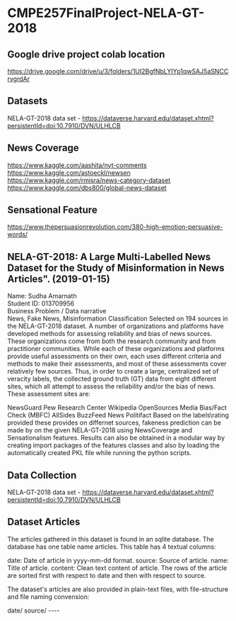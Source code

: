 # CMPE257FinalProject-NELA-GT-2018

## Google drive project colab location
https://drive.google.com/drive/u/3/folders/1UI2BgfNbLYIYp1qwSAJ5aSNCCrvgrdAr

## Datasets
NELA-GT-2018 data set - https://dataverse.harvard.edu/dataset.xhtml?persistentId=doi:10.7910/DVN/ULHLCB

## News Coverage
https://www.kaggle.com/aashita/nyt-comments
https://www.kaggle.com/astoeckl/newsen
https://www.kaggle.com/rmisra/news-category-dataset
https://www.kaggle.com/dbs800/global-news-dataset

## Sensational Feature
 https://www.thepersuasionrevolution.com/380-high-emotion-persuasive-words/
 

## NELA-GT-2018: A Large Multi-Labelled News Dataset for the Study of Misinformation in News Articles". (2019-01-15)
Name: Sudha Amarnath  
Student ID: 013709956  
Business Problem / Data narrative  
News, Fake News, Misinformation Classification Selected on 194 sources in the NELA-GT-2018 dataset. A number of organizations and platforms have developed methods for assessing reliability and bias of news sources. These organizations come from both the research community and from practitioner communities. While each of these organizations and platforms provide useful assessments on their own, each uses different criteria and methods to make their assessments, and most of these assessments cover relatively few sources. Thus, in order to create a large, centralized set of veracity labels, the collected ground truth (GT) data from eight different sites, which all attempt to assess the reliability and/or the bias of news. These assessment sites are:

NewsGuard 
Pew Research Center 
Wikipedia 
OpenSources 
Media Bias/Fact Check (MBFC) 
AllSides 
BuzzFeed News 
Politifact 
Based on the labels\rating provided these provides on differnet sources, fakeness prediction can be made by on the given NELA-GT-2018 using NewsCoverage and Sensationalism features. Results can also be obtained in a modular way by creating import packages of the features classes and also by loading the automatically created PKL file while running the python scripts.  

## Data Collection
NELA-GT-2018 data set - https://dataverse.harvard.edu/dataset.xhtml?persistentId=doi:10.7910/DVN/ULHLCB

## Dataset Articles
The articles gathered in this dataset is found in an sqlite database. The database has one table name articles. This table has 4 textual columns:

date: Date of article in yyyy-mm-dd format.
source: Source of article.
name: Title of article.
content: Clean text content of article.
The rows of the article are sorted first with respect to date and then with respect to source.

The dataset's articles are also provided in plain-text files, with file-structure and file naming convension:

date/
    source/
        <source>--<date>--<title>.txt
Dataset Labels
The labels of sources are stored in a comma-seperated file labels.csv and in a human-readable format in labels.txt. Each row in the files contain information about a source. The column names use the naming convention <site_name>,<label_name>, where <site_name> is the name of the site providing the label and <label_name> is the name of the particular label. The following lists all columns in the labels files. The columns use different value, which is described below. Note that all columns can also have missing value (no data for that particular source).

## Feature 1 - News Coverage
The main idea is to find the integerity of the NELA-GT-2018 dataset topics against a source which could be the actual media like News Papers. There are high chances for the positive corelation when the comparision is done with the more reliable source like the News Channels. For this task, I am considering the News Coverage Datasets from Kaggle.
https://www.kaggle.com/aashita/nyt-comments
https://www.kaggle.com/astoeckl/newsen
https://www.kaggle.com/rmisra/news-category-dataset
https://www.kaggle.com/dbs800/global-news-dataset
The NELA-GT-2018 dataset topics span over a year , that are from 2018. Since the above data setup after preprocessing is similar for the coverage in year wise(2018), there could he high chances of co-relation. We then use this feature to perform fakeness classification for the NELA-GT-2018 Data set. Then I used TFIDF Vectorizer and Random Forest algorithm. The Accuracy for this model achieved 55%.

## Different approaches to classify text based on the news coverage information. The different approaches are as below
CountVectorizer  
Doc2Vec Model  
TF-IDF Vectorizer  

## The Performance of these approaches are evaluated based on the accuracy score using the following algorithms.
Multinomial Naive Bayes  
SVM  
SGD  
Random Forest  
Logistic Regression  

## Data Preprocessing  
Remove non-letters/Special Characters and Punctuations  
Convert to lower case  
Remove punctuation  
Tokenize  
Remove stop words  
Lemmentize  
Stemming  
Remove small words of length < 3  

## What didn't work?
Since the number of rows(700K) are higher in NELA-GT-2018, the time it takes to process the dataset cleaning and running algorithms is considerably in many hours. The distillation of this dataset took around 86 minutes. Most of The News Coverage dataset were not completely available for the year 2018 in a single dataset.

## What worked later?
I am shuffling the original NELA-GT-2018 dataset with a random_state=1000. This would make sure everytime the notebook is run, same shuffeling is retained. Out of 700k+ rows, I'll be selecting around 15k rows for the project. The cleaning, doc2vec training of the of the dataset was around 45 minutes. Next I merged 4 datasets that had monthly news information from reputed news sources for the year 2018. This has nearly 40k rows.

## Feature 2 - Sensational Feature Prediction
With the close look of the words, and when some of them are combined selectively together, there are cues which would lead to emotions in the way the speaker has said in a certain context. Words when used correctly can transform an “eh whatever” into “wow that’s it!”. Words can make you go from literally ROFL to fuming with fury to an uncontrollable-urge-to-take-action-NOW-or-the-earth-may-stop-swinging -on-its-axis. Highly emotional words are capable capable of transforming an absolute no into almost yes and a “perhaps” into “for sure”! Words that are used:

When you are trying to sell people a solution
When you are trying to get them to take an action (like, share, subscribe, buy)
When you are trying to get people to click and read your article
When you are trying to get someone to agree with you
I am using a dataset from high emotion persiasive words [ https://www.thepersuasionrevolution.com/380-high-emotion-persuasive-words/ ] where there are 1400+ words that are both positive and negative emotions that will help to predict the sensational score for an article. The data enrichment is done using SentiNet library which provides polarity associated with 50,000 natural language concepts. A polarity is a floating number between -1 and +1. Minus one is extreme negativity, and plus one is extreme positivity. The knowledge base is free. It can be downloaded as XML file. SenticNet 5 reaches 100,000 commonsense concepts by employing recurrent neural networks to infer primitives by lexical substitution.

## Method used 
By performing cosine similarity for each news in the NELA-GT-2018 Data set with the Sensational words results in a particular score for each topic. These topics are then given a sensational label based on the 50% sensataional score. For the score above 50% value, the sensational label is predicted as 1 otherwise its 0. Then I used TFIDF Vectorizer and Multinomial Naive Bayes algorithm. The Accuracy for this model achieved to 60%.

## Feature 3 - NelaEncodedLabels

NewsGuard : Among the following, NewGuard overall_class is itself an encoded_label for the sources. A New column 'newsguard_label' is amalgamated based on the 0/1 values of overall_class
Does not repeatedly publish false content  
Gathers and presents information responsibly  
Regularly corrects or clarifies errors  
Handles the difference between news and opinion responsibly  
Avoids deceptive headlines  
Website discloses ownership and financing  
Clearly labels advertising  
Reveals who's in charge, including any possible conflicts of interest  
Provides information about content creators  
score  
overall_class  

Pew Research Center : Among the following, Pew Research Center inference columns known_by_40% has a binary value based on the poplarity of the source. A New column 'pewresearch_label' is amalagamated based on the 0/1 values of known_by_40%
known_by_40%  
total  
consistently_liberal  
mostly_liberal', 'Pew Research Center, mixed  
mostly conservative  
consistently conservative',  

Wikipedia : Label wikipedia_label is created for 0/1 value if fake its set to 0  
is_fake  
Open Sources: Among the following, Open Sources inference columns bias has a 1, 2, 3 score based on the bias of the source. A New column 'opensourcebias_label' is amalagamated based on the bias values 1-3  
reliable  
fake  
unreliable  
bias  
conspiracy  
hate  
junksci  
rumor  
blog  
clickbait  
political  
satire  
state  

Media Bias: Media Bias inference columns label has a specific facts on the source. A New column 'mediabias_label' is amalagamated based on the bias factors [ 'conspiracy_pseudoscience', 'left_center_bias', 'left_bias', 'right_bias', 'questionable_source', 'right_center_bias', 'least_biased', 'satire' ]  
label  
factual_reporting  
extreme_left  
right  
extreme_right  
propaganda  
fake_news  
some_fake_news  
failed_fact_checks  
conspiracy  
pseudoscience  
hate_group  
anti_islam  
nationalism  

Allsides: Among the following, Allsides inference columns community_label has a factors based on the public agreement for the source. A New column 'allsides_label' is amalagamated based on the values [ 'somewhat agree', 'somewhat disagree', 'strongly agree', 'agree', 'strongly disagree', 'absolutely agree', 'disagree' ]  
bias_rating  
community_agree  
community_disagree  
community_label  

BuzzFeed: Only one column based on left/right leaning for the source and a new label buzzfeed_label is encoded with binary values  
leaning  

PolitiFact: A new label politificat_label is encoded based on the true/ false counts of these columns for a source.  
Pants on Fire!  
False  
Mostly False  
Half-True  
Mostly True  
True  

For the rows having NaN values, it is retained as it is and not given any inference yet.

## Modular Approach
Modular approach is being considered now for the team in a centralized directory. Sensational Feature is integrated in assignment 2 Separate functions have been included for the features NewsCoverage() Class is defined based on TFIDF Vectorizer and Multinomial Naive Bayes algorithm to easily predict the fakeness. SensationalPrediction() Class is defined using TFIDF Vectorizer and Multinomial Naive Bayes algorithm to easily predict the fakeness. NelaEncodeLabelPrediction() Class is defined using TFIDF Vectorizer and Multinomial Naive Bayes algorithm to easily predict the fakeness.

Redefined the NewsCoverage() and SensationalPrediction() classes. Changed the algorithm for NewsCoverage Prediction to use the top document match from doc2vector output. For the NewsCoverage() Class Object pickle file is created at ../models/newscoverage_feature.pkl For the SensationalPrediction() Class Object pickle file is created at ../models/sensational_feature.pkl NelaEncodeLabelPrediction() Class Object pickle file is created at ../models/sensational_feature.pkl All the data sets and Models are located in AlternusVeraDataSets2019/FinalExam/Spartans/Sudha/input_data The Models are located in AlternusVeraDataSets2019/FinalExam/Spartans/Sudha/models Pickle load the NewsCoverage() Class Object and test the train_news for prediction Pickle load the SensationalPrediction() Class Object and test the train_news prediction Pickle load the NelaEncodedLabelPrediction() Class Object and test the train_news prediction

New python files are created in directory ./classes. init.py file defined for class imports NewsCoverage.py is defined for News Coverage Feature SensationalPrediction.py is defined for Sensational Prediction Feature Pickle models are saved when the script is run (guarded in main) Import class packages Instantiate class object Verify train set clean Prediction Probabilites are defined in the respective classes Checking Prediction score Calcualtion of polynomial eqation for the 3 features Performance Analysis.

## Machine Learning Life-cycle
### 1. Configuration of the System : Iterative, Notebook, code structure, data, where will it reside, folders, cloud buckets etc.
### 2. Data Collection : initial Data Set
### 3. Set Data Narrative : Set Business Objectives, what use case are you solving for
### 4. Exploratory Data Analysis and Visualization

1. feature analysis and engineering (for ML, for DL it's feature extraction)
2. Analyze data
3. Visualize data
4. Run Stats: mean, median, mode, correlation, variance
5. .cor
6. pairplot()
7. gini score
8. feature_importance with xgboost

### 5. Data Prep: Curation

1. Feature Selection and Extraction : what are the main features to use in this data set?
2. Data Verification: Do we have enough data?
3. Possibility of Amalgamation1: Add Dataset 2
4. Data Cleansing
5. Data Regularization
6. Data Normalization

### 6. Unsupervised Exploration : Find relevant Clusters in Your Data

1. How many clusters? Explore different k’s…
2. Select Clustering algorithms, run several and compare in a table
3. What does each cluster mean? How do they contribute to your Data Narrative (Story)
4. Measure goodness of your clusters (e.g., BICs)

### 7. Supervised Training Preparation: Data Curation : label your data set

1. Classify Your Data Sets : Run different classification algorithms
2. Measure Classification Success
3. What regression objectives should we have? Complete your , add to your Data Story
4. Run Regressions using various algorithmsv5. Measure Success of Regressions and
6. Compare Regressions in a table

### 8. Metrics and Evaluation

1. F1, R2, RMSE,
2. Precision, Recall, Accuracy
3. Confusion Matrix
4. Other metric as applicable to your project

### 9. Distillation

1.Entity Identification  
2.Customer Rank  
3.Sentiment  
4.Topic Modeling  

## Conclusion
### Amalgamted NELA dataset consists of Doc2Vec inferred vector values of the NewsCoverage dataset, SensationalScores and NelaEncodedLabels
TFIDF Multinomial Naive Bayes Algorithm was selected for the 3 features-  
NelaEncodedLabel accuracy: 58%  
NewsCoverageFeature - accuracy: 48%  
Sensational Feature - accuracy: 53%  

### Performance analysis of the valid news for Nela encoded label:
truePos= 1845  
trueNeg= 640  
falsePos= 68  
falseNeg= 514  
ignored= 917  
accuracy= 78%  
Polynomial score of the 3 fearures came up to 63%  

### For a modular approach 3 classes were created:
NewsCoverage.py  
SensationalPrediction.py  
NelaEncodedLabelPrediction.py  

### Import packages were created for all these 3 classes.
Guard function was defined in the classes to create an instance to save the pkl files.  
Import of the classes was done to directly to retun accuracy and predicted probability and input name. Pkl files were created when the python scripts were run without the imports.
